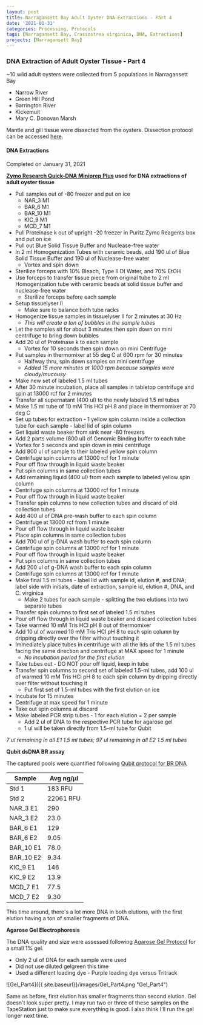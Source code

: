 ```yaml
---
layout: post
title: Narragansett Bay Adult Oyster DNA Extractions - Part 4
date: '2021-01-31'
categories: Processing, Protocols
tags: [Narragansett Bay, Crassostrea virginica, DNA, Extractions]
projects: [Narragansett Bay]
---
```


### DNA Extraction of Adult Oyster Tissue - Part 4

~10 wild adult oysters were collected from 5 populations in Narragansett Bay
  - Narrow River
  - Green Hill Pond
  - Barrington River
  - Kickemuit
  - Mary C. Donovan Marsh

Mantle and gill tissue were dissected from the oysters. Dissection protocol can be accessed [here](https://amyzyck.github.io/AmyZyck_Notebook/Narragansett-Bay-Adult-Oyster-Tissue-Dissections/).

#### DNA Extractions

Completed on January 31, 2021

__[Zymo Research Quick-DNA Miniprep Plus](https://www.zymoresearch.com/collections/quick-dna-kits/products/quick-dna-miniprep-plus-kit) used for DNA extractions of adult oyster tissue__

- Pull samples out of -80 freezer and put on ice
  - NAR_3 M1
  - BAR_6 M1
  - BAR_10 M1
  - KIC_9 M1
  - MCD_7 M1
- Pull Proteinase k out of upright -20 freezer in Puritz Zymo Reagents box and put on ice
- Pull out Blue Solid Tissue Buffer and Nuclease-free water
- In 2 ml Homogenization Tubes with ceramic beads, add 190 ul of Blue Solid Tissue Buffer and 190 ul of Nuclease-free water
  - Vortex and spin down
- Sterilize forceps with 10% Bleach, Type II DI Water, and 70% EtOH
- Use forceps to transfer tissue piece from original tube to 2 ml Homogenization tube with ceramic beads at solid tissue buffer and nuclease-free water
  - Sterilize forceps before each sample
- Setup tissuelyser II
  - Make sure to balance both tube racks
- Homogenize tissue samples in tissuelyser II for 2 minutes at 30 Hz
  - *This will create a ton of bubbles in the sample tubes*
- Let the samples sit for about 3 minutes then spin down on mini centrifuge to bring down bubbles
- Add 20 ul of Proteinase k to each sample
  - Vortex for 10 seconds then spin down on mini Centrifuge
- Put samples in thermomixer at 55 deg C at 600 rpm for 30 minutes
  - Halfway thru, spin down samples on mini centrifuge
  - *Added 15 more minutes at 1000 rpm because samples were cloudy/mucousy*
- Make new set of labeled 1.5 ml tubes
- After 30 minute incubation, place all samples in tabletop centrifuge and spin at 13000 rcf for 2 minutes
- Transfer all supernatant (400 ul) to the newly labeled 1.5 ml tubes
- Make 1.5 ml tube of 10 mM Tris HCl pH 8 and place in thermomixer at 70 deg C
- Set up tubes for extraction - 1 yellow spin column inside a collection tube for each sample - label lid of spin column
- Get liquid waste beaker from sink near -80 freezers
- Add 2 parts volume (800 ul) of Genomic Binding buffer to each tube
 - Vortex for 5 seconds and spin down in mini centrifuge
- Add 800 ul of sample to their labeled yellow spin column
- Centrifuge spin columns at 13000 rcf for 1 minute
- Pour off flow through in liquid waste beaker
- Put spin columns in same collection tubes
- Add remaining liquid (400 ul) from each sample to labeled yellow spin column
- Centrifuge spin columns at 13000 rcf for 1 minute
- Pour off flow through in liquid waste beaker
- Transfer spin columns to new collection tubes and discard of old collection tubes
- Add 400 ul of DNA pre-wash buffer to each spin column
- Centrifuge at 13000 rcf from 1 minute
- Pour off flow through in liquid waste beaker
- Place spin columns in same collection tubes
- Add 700 ul of g-DNA wash buffer to each spin column
- Centrifuge spin columns at 13000 rcf for 1 minute
- Pour off flow through in liquid waste beaker
- Put spin columns in same collection tubes
- Add 200 ul of g-DNA wash buffer to each spin column
- Centrifuge spin columns at 13000 rcf for 1 minute
- Make final 1.5 ml tubes - label lid with sample id, elution #, and DNA; label side with initials, date of extraction, sample id, elution #, DNA, and C. virginica
  - Make 2 tubes for each sample - splitting the two elutions into two separate tubes
- Transfer spin columns to first set of labeled 1.5 ml tubes
- Pour off flow through in liquid waste beaker and discard collection tubes
- Take warmed 10 mM Tris HCl pH 8 out of thermomixer
- Add 10 ul of warmed 10 mM Tris HCl pH 8 to each spin column by dripping directly over the filter without touching it
- Immediately place tubes in centrifuge with all the lids of the 1.5 ml tubes facing the same direction and centrifuge at MAX speed for 1 minute
  - *No incubation period for the first elution*
- Take tubes out - DO NOT pour off liquid, keep in tube
- Transfer spin columns to second set of labeled 1.5-ml tubes, add 100 ul of warmed 10 mM Tris HCl pH 8 to each spin column by dripping directly over filter without touching it
  - Put first set of 1.5-ml tubes with the first elution on ice
- Incubate for 15 minutes
- Centrifuge at max speed for 1 minute
- Take out spin columns at discard
- Make labeled PCR strip tubes - 1 for each elution = 2 per sample
  - Add 2 ul of DNA to the respective PCR tube for agarose gel
  - 1 ul will be taken directly from 1.5-ml tube for Qubit

*7 ul remaining in all E1 1.5 ml tubes; 97 ul remaining in all E2 1.5 ml tubes*

__Qubit dsDNA BR assay__

The captured pools were quantified following [Qubit protocol for BR DNA](https://meschedl.github.io/MESPutnam_Open_Lab_Notebook/Qubit-Protocol/)

|Sample|Avg ng/μl|
|----|----|
|Std 1|183 RFU|
|Std 2|22061 RFU|
|NAR_3 E1|290|
|NAR_3 E2|23.0|
|BAR_6 E1|129|
|BAR_6 E2|9.05|
|BAR_10 E1|78.0|
|BAR_10 E2|9.34|
|KIC_9 E1|146|
|KIC_9 E2|13.9|
|MCD_7 E1|77.5|
|MCD_7 E2|9.30|

This time around, there's a lot more DNA in both elutions, with the first elution having a ton of smaller fragments of DNA.

__Agarose Gel Electrophoresis__

The DNA quality and size were assessed following [Agarose Gel Protocol](https://meschedl.github.io/MES_Puritz_Lab_Notebook/2019-03-01/PPP-Lab-Gel-Protocol) for a small 1% gel.

- Only 2 ul of DNA for each sample were used
- Did not use diluted gelgreen this time
- Used a different loading dye - Purple loading dye versus Tritrack

![Gel_Part4]({{ site.baseurl}}/images/Gel_Part4.png "Gel_Part4")

Same as before, first elution has smaller fragments than second elution. Gel doesn't look super pretty. I may run two or three of these samples on the TapeStation just to make sure everything is good. I also think I'll run the gel longer next time. 
